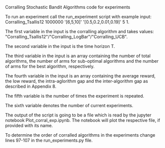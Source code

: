 Corralling Stochastic Bandit Algorithms code for experiments

To run an experiment call the run_experiment script with example input:
Corralling_Tsallis12 1000000 '[6,5,10]' '[0.5,0.2,0.01,0.19]' 5 1.

The first variable in the input is the corralling algorithm and takes values: "Corralling_Tsallis12"/"Corralling_LogBar"/"Corralling_UCB".

The second variable in the input is the time horizon T.

The third variable in the input is an array containing the number of total algorithms, the number of arms for sub-optimal algorithms and the number of arms for the best algorithm, respectively.

The fourth variable in the input is an array containing the average reward, the low reward, the intra-aglorithm gap and the inter-algorithm gap as described in Appendix 8.

The fifth variable is the number of times  the experiment is repeated.

The sixth variable denotes the number of current experiments.

The output of the script is going to be a file which is read by the jupyter notebook Plot_corral_exp.ipynb. The notebook will plot the respective file, if provided with its name.

To determine the order of corralled algorithms in the experiments change lines 97-107 in the run_experiments.py file.
